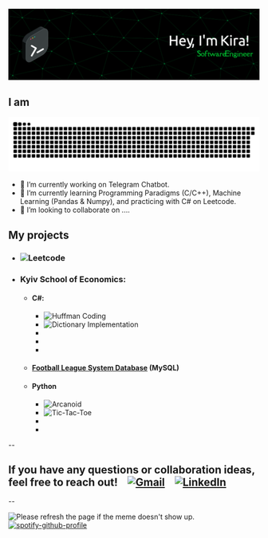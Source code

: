 ![Header](https://github.com/kzholtikova/kzholtikova/blob/main/src/github-header-img.png)
<h2>I am</h2>
<!-- Briefly introduce yourself here. Mention your areas of expertise, interests, and what drives you in your programming journey. -->

![Contribution](https://github.com/kzholtikova/kzholtikova/blob/output/github-contribution-grid-snake.svg)

- 🤫 I’m currently working on Telegram Chatbot.
- 🌱 I’m currently learning Programming Paradigms (C/C++), Machine Learning (Pandas & Numpy), and practicing with C# on Leetcode.
- 👯 I’m looking to collaborate on ....

## My projects
- ### ![Leetcode](https://github.com/kzholtikova/leetcode-solutions)
- ### Kyiv School of Economics:
  - #### C#:
    - ![Huffman Coding](https://github.com/kzholtikova/huffman-coding-ivelmakina-kzholtikova)
    - ![Dictionary Implementation](https://github.com/kzholtikova/dictionary-ivelmakina-kzholtikova)
    - 
    - 
    - 
  - #### [Football League System Database](https://github.com/kzholtikova/football-league-database) (MySQL)
  - #### Python
    - ![Arcanoid](https://github.com/kzholtikova/arcanoid)
    - ![Tic-Tac-Toe](https://github.com/kzholtikova/tic-tac-toe-kzholtikova-ivelmakina)
    - 
    - 

      
--
<h2>If you have any questions or collaboration ideas, feel free to reach out!&nbsp;&nbsp;&nbsp;&nbsp;<a href="mailto:kzholtikova@kse.org.ua"><img src="https://e1.pngegg.com/pngimages/500/986/png-clipart-logo-google-e-mail-gmail-g-suite-logiciel-informatique-compte-google-adresse-de-rebond-google-drive.png" alt="Gmail" width="40"></a>&nbsp;&nbsp;&nbsp;&nbsp;<a href="https://www.linkedin.com/in/kzholtikova/"><img src="https://th.bing.com/th/id/OIP.ozDiSGJlUqI6815cRlJiNAHaHa?w=194&h=195&c=7&r=0&o=5&dpr=2&pid=1.7" alt="LinkedIn" width="40"></a></h2>
--

<img src='https://random-memer-production-792a.up.railway.app/' title="Meme" alt="Please refresh the page if the meme doesn't show up."> <a href="https://github.com/kittinan/spotify-github-profile">
    <img src="https://spotify-github-profile.vercel.app/api/view?uid=31j23tthlqfsqyhawqrip26vzrte&cover_image=true&theme=default&show_offline=false&background_color=121212&interchange=false&bar_color_cover=false" alt="spotify-github-profile">
</a>

